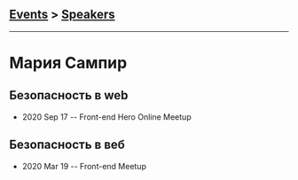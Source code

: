 ## [Events](../README.md) > [Speakers](../speakers.md)
---

# Мария Сампир

## Безопасность в web
- 2020 Sep 17 -- Front-end Hero Online Meetup    
## Безопасность в веб
- 2020 Mar 19 -- Front-end Meetup    
